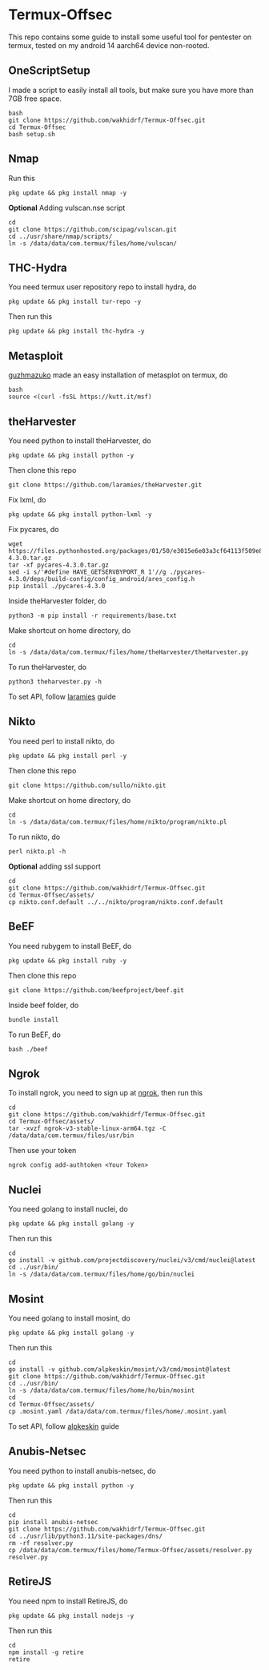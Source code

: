 # Termux-Offsec

This repo contains some guide to install some useful tool for pentester on termux, tested on my android 14 aarch64 device non-rooted.

## OneScriptSetup
I made a script to easily install all tools, but make sure you have more than 7GB free space.
```
bash
git clone https://github.com/wakhidrf/Termux-Offsec.git
cd Termux-Offsec
bash setup.sh
```

## Nmap
Run this
```
pkg update && pkg install nmap -y
```
**Optional** Adding vulscan.nse script
```
cd
git clone https://github.com/scipag/vulscan.git
cd ../usr/share/nmap/scripts/
ln -s /data/data/com.termux/files/home/vulscan/
```

## THC-Hydra
You need termux user repository repo to install hydra, do
```
pkg update && pkg install tur-repo -y
```
Then run this
```
pkg update && pkg install thc-hydra -y
```

## Metasploit
[guzhmazuko](https://github.com/gushmazuko/metasploit_in_termux) made an easy installation of metasplot on termux, do
```
bash
source <(curl -fsSL https://kutt.it/msf)
```

## theHarvester
You need python to install theHarvester, do
```
pkg update && pkg install python -y
```
Then clone this repo
```
git clone https://github.com/laramies/theHarvester.git
```
Fix lxml, do
```
pkg update && pkg install python-lxml -y
```
Fix pycares, do
```
wget https://files.pythonhosted.org/packages/01/50/e3015e6e03a3cf64113f509e8b86b71af37169b59ccedfcb182f3d031329/pycares-4.3.0.tar.gz
tar -xf pycares-4.3.0.tar.gz
sed -i s/'#define HAVE_GETSERVBYPORT_R 1'//g ./pycares-4.3.0/deps/build-config/config_android/ares_config.h
pip install ./pycares-4.3.0
```
Inside theHarvester folder, do
```
python3 -m pip install -r requirements/base.txt
```
Make shortcut on home directory, do
```
cd
ln -s /data/data/com.termux/files/home/theHarvester/theHarvester.py
```
To run theHarvester, do
```
python3 theharvester.py -h
```
To set API, follow [laramies](https://github.com/laramies/theHarvester/wiki/Installation#api-keys) guide

## Nikto
You need perl to install nikto, do
```
pkg update && pkg install perl -y
```
Then clone this repo
```
git clone https://github.com/sullo/nikto.git
```
Make shortcut on home directory, do
```
cd
ln -s /data/data/com.termux/files/home/nikto/program/nikto.pl
```
To run nikto, do
```
perl nikto.pl -h
```
**Optional** adding ssl support
```
cd
git clone https://github.com/wakhidrf/Termux-Offsec.git
cd Termux-Offsec/assets/
cp nikto.conf.default ../../nikto/program/nikto.conf.default
```

## BeEF
You need rubygem to install BeEF, do
```
pkg update && pkg install ruby -y
```
Then clone this repo
```
git clone https://github.com/beefproject/beef.git
```
Inside beef folder, do
```
bundle install
```
To run BeEF, do
```
bash ./beef
```

## Ngrok
To install ngrok, you need to sign up at [ngrok]( https://ngrok.com/), then run this
```
cd
git clone https://github.com/wakhidrf/Termux-Offsec.git
cd Termux-Offsec/assets/
tar -xvzf ngrok-v3-stable-linux-arm64.tgz -C /data/data/com.termux/files/usr/bin
```
Then use your token
```
ngrok config add-authtoken <Your Token>
```

## Nuclei
You need golang to install nuclei, do
```
pkg update && pkg install golang -y
```
Then run this
```
cd
go install -v github.com/projectdiscovery/nuclei/v3/cmd/nuclei@latest
cd ../usr/bin/
ln -s /data/data/com.termux/files/home/go/bin/nuclei
```

## Mosint
You need golang to install mosint, do
```
pkg update && pkg install golang -y
```
Then run this
```
cd
go install -v github.com/alpkeskin/mosint/v3/cmd/mosint@latest
git clone https://github.com/wakhidrf/Termux-Offsec.git
cd ../usr/bin/
ln -s /data/data/com.termux/files/home/ho/bin/mosint
cd
cd Termux-Offsec/assets/
cp .mosint.yaml /data/data/com.termux/files/home/.mosint.yaml
```
To set API, follow [alpkeskin](https://github.com/alpkeskin/mosint) guide

## Anubis-Netsec
You need python to install anubis-netsec, do
```
pkg update && pkg install python -y
```
Then run this
```
cd
pip install anubis-netsec
git clone https://github.com/wakhidrf/Termux-Offsec.git
cd ../usr/lib/python3.11/site-packages/dns/
rm -rf resolver.py
cp /data/data/com.termux/files/home/Termux-Offsec/assets/resolver.py resolver.py
```

## RetireJS
You need npm to install RetireJS, do
```
pkg update && pkg install nodejs -y
```
Then run this
```
cd
npm install -g retire
retire
```
